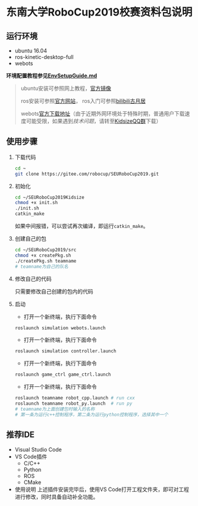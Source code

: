 # 东南大学RoboCup2019校赛资料包说明

## 运行环境

* ubuntu 16.04
* ros-kinetic-desktop-full
* webots

**环境配置教程参见[EnvSetupGuide.md](https://github.com/Sciroccogti/SEURoboCup2019Kidsize/blob/master/EnvSetupGuide.md)**

> ubuntu安装可参照网上教程，[官方镜像](http://releases.ubuntu.com/16.04/ubuntu-16.04.6-desktop-amd64.iso)
>
> ros安装可参照[官方网站](http://wiki.ros.org/kinetic/Installation/Ubuntu)，
> ros入门可参照[bilibili古月居](https://www.bilibili.com/video/av59458869?from=search&seid=5767370996297806957)
>
> webots[官方下载地址](https://github.com/omichel/webots/releases/download/R2019b/webots_2019b_amd64.deb)（由于近期外网环境处于特殊时期，普通用户下载速度可能受限，如果遇到*技术问题*，请转至[KidsizeQQ群](https://jq.qq.com/?_wv=1027&k=55BwToG)下载）

## 使用步骤

1. 下载代码

    ```Bash
    cd ~
    git clone https://gitee.com/robocup/SEURoboCup2019.git
    ```

2. 初始化

    ```Bash
    cd ~/SEURoboCup2019Kidsize
    chmod +x init.sh
    ./init.sh
    catkin_make
    ```

    如果中间报错，可以尝试再次编译，即运行`catkin_make`。

3. 创建自己的包

    ```Bash
    cd ~/SEURoboCup2019/src
    chmod +x createPkg.sh
    ./createPkg.sh teamname
    # teamname为自己的队名
    ```

4. 修改自己的代码

    只需要修改自己创建的包内的代码

5. 启动

    * 打开一个新终端，执行下面命令

    ```Bash
    roslaunch simulation webots.launch
    ```

    * 打开一个新终端，执行下面命令

    ```Bash
    roslaunch simulation controller.launch
    ```

    * 打开一个新终端，执行下面命令

    ```Bash
    roslaunch game_ctrl game_ctrl.launch
    ```

    * 打开一个新终端，执行下面命令

    ```Bash
    roslaunch teamname robot_cpp.launch # run cxx
    roslaunch teamname robot_py.launch  # run py
    # teamname为上面创建包时输入的名称
    # 第一条为运行c++控制程序，第二条为运行python控制程序，选择其中一个
    ```

## 推荐IDE

* Visual Studio Code
* VS Code插件
  * C/C++
  * Python
  * ROS
  * CMake
* 使用说明
    上述插件安装完毕后，使用VS Code打开工程文件夹，即可对工程进行修改，同时具备自动补全功能。

